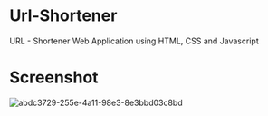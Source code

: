 # Url-Shortener
URL - Shortener Web Application using HTML, CSS and Javascript

# Screenshot
![abdc3729-255e-4a11-98e3-8e3bbd03c8bd](https://github.com/ahtisham774/Url-Shortner/assets/77314350/fb60a20e-39e5-4dc1-ab44-ccdf556e2578)
